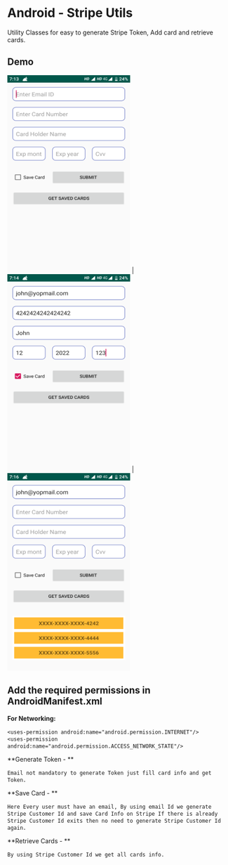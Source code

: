 # Android - Stripe Utils

Utility Classes for easy to generate Stripe Token, Add card and retrieve cards.

## Demo

<img src="https://github.com/kalpeshkumawat/StripePayment/raw/master/screen_shot_1.png?raw=true" height="450" width="280" /> |
<img src="https://github.com/kalpeshkumawat/StripePayment/raw/master/screen_shot_2.png?raw=true" height="450" width="280" /> |
<img src="https://github.com/kalpeshkumawat/StripePayment/raw/master/screen_shot_3.png?raw=true" height="450" width="280" />

## Add the required permissions in AndroidManifest.xml

**For Networking:**

```
<uses-permission android:name="android.permission.INTERNET"/>
<uses-permission android:name="android.permission.ACCESS_NETWORK_STATE"/>
```

**Generate Token - **
```
Email not mandatory to generate Token just fill card info and get Token.
```

**Save Card - **
```
Here Every user must have an email, By using email Id we generate Stripe Customer Id and save Card Info on Stripe If there is already Stripe Customer Id exits then no need to generate Stripe Customer Id again.
```
**Retrieve Cards - **
```
By using Stripe Customer Id we get all cards info.
```
